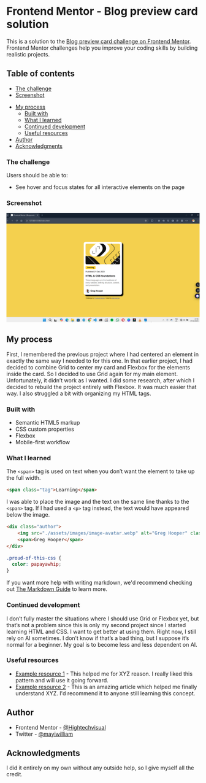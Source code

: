 # Frontend Mentor - Blog preview card solution

This is a solution to the [Blog preview card challenge on Frontend Mentor](https://www.frontendmentor.io/challenges/blog-preview-card-ckPaj01IcS). Frontend Mentor challenges help you improve your coding skills by building realistic projects. 

## Table of contents

  - [The challenge](#the-challenge)
  - [Screenshot](#screenshot)
<!--  - [Links](#links)-->
- [My process](#my-process)
  - [Built with](#built-with)
  - [What I learned](#what-i-learned)
  - [Continued development](#continued-development)
  - [Useful resources](#useful-resources)
- [Author](#author)
- [Acknowledgments](#acknowledgments)


### The challenge

Users should be able to:

- See hover and focus states for all interactive elements on the page

### Screenshot

![](./design/screenshot.png)


<!--### Links.

- Solution URL: [Add solution URL here](https://your-solution-url.com)
- Live Site URL: [Add live site URL here](https://your-live-site-url.com)
-->
## My process

First, I remembered the previous project where I had centered an element in exactly the same way I needed to for this one. In that earlier project, I had decided to combine Grid to center my card and Flexbox for the elements inside the card. So I decided to use Grid again for my main element. Unfortunately, it didn’t work as I wanted. I did some research, after which I decided to rebuild the project entirely with Flexbox. It was much easier that way.
I also struggled a bit with organizing my HTML tags.

### Built with

- Semantic HTML5 markup
- CSS custom properties
- Flexbox
- Mobile-first workflow

### What I learned

The `<span>` tag is used on text when you don’t want the element to take up the full width.
```html
<span class="tag">Learning</span>
```

I was able to place the image and the text on the same line thanks to the `<span>` tag. If I had used a `<p>` tag instead, the text would have appeared below the image.

```html
<div class="author">
    <img src="./assets/images/image-avatar.webp" alt="Greg Hooper" class="avatar">
    <span>Greg Hooper</span>
</div>
```
```css
.proud-of-this-css {
  color: papayawhip;
}
```


If you want more help with writing markdown, we'd recommend checking out [The Markdown Guide](https://www.markdownguide.org/) to learn more.


### Continued development

I don’t fully master the situations where I should use Grid or Flexbox yet, but that’s not a problem since this is only my second project since I started learning HTML and CSS. I want to get better at using them. Right now, I still rely on AI sometimes. I don’t know if that’s a bad thing, but I suppose it’s normal for a beginner. My goal is to become less and less dependent on AI.


### Useful resources

- [Example resource 1](https://www.example.com) - This helped me for XYZ reason. I really liked this pattern and will use it going forward.
- [Example resource 2](https://www.example.com) - This is an amazing article which helped me finally understand XYZ. I'd recommend it to anyone still learning this concept.


## Author

<!-- - Website - [Add your name here](https://www.your-site.com) -->
- Frontend Mentor - [@Hightechvisual](https://www.frontendmentor.io/profile/Hightechvisual)
- Twitter - [@mayiwilliam](https://x.com/mayiwilliam?t=Gg_xHm-Ms27YJzwSY646Pg&s=09)

## Acknowledgments

I did it entirely on my own without any outside help, so I give myself all the credit.
